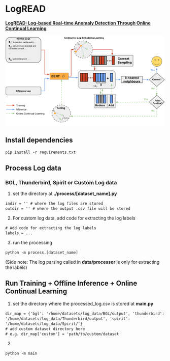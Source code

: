 # LogREAD #

[**LogREAD: Log-based Real-time Anomaly Detection Through Online Continual Learning**](https://drive.google.com/file/d/1eJEOcIgjBD7CkGiE_FhOQLfOnfWCBYgg/view?usp=sharing)

![overview](overview.png)

## Install dependencies ##
```
pip install -r requirements.txt
```

## Process Log data ##
### BGL, Thunderbird, Spirit or Custom Log data ###
1. set the directory at **./process/[dataset_name].py**
```
indir = '' # where the log files are stored
outdir = '' # where the output .csv file will be stored
```

2. For custom log data, add code for extracting the log labels
```
# Add code for extracting the log labels
labels = ...
```

3. run the processing
```
python -m process.[dataset_name]
```
(Side note: The log parsing called in **data/processor** is only for extracting the labels)


## Run Training + Offline Inference + Online Continual Learning ##
1. set the directory where the processed_log.csv is stored at **main.py**
```
dir_map = {'bgl': '/home/datasets/log_data/BGL/output', 'thunderbird': '/home/datasets/log_data/Thunderbird/output', 'spirit': '/home/datasets/log_data/Spirit/'}
# add custom dataset directory here
# e.g. dir_map['custom'] = 'path/to/custom/dataset'
```

2. 
```
python -m main
```
